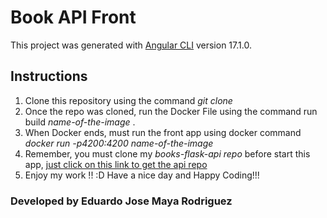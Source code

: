 # Book API Front

This project was generated with [Angular CLI](https://github.com/angular/angular-cli) version 17.1.0.

## Instructions

1. Clone this repository using the command _git clone_
2. Once the repo was cloned, run the Docker File using the command run build _name-of-the-image_ .
3. When Docker ends, must run the front app using docker command _docker run -p4200:4200 name-of-the-image_
4. Remember, you must clone my _books-flask-api repo_ before start this app, [just click on this link to get the api repo](https://github.com/edopore/books-flask-api)
5. Enjoy my work !! :D
   Have a nice day and Happy Coding!!!

### Developed by Eduardo Jose Maya Rodriguez

